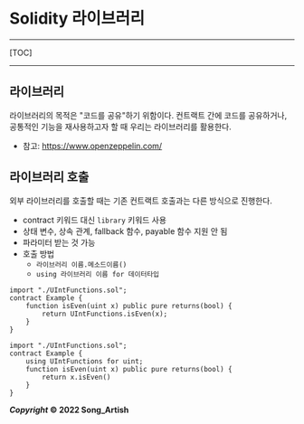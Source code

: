 # Solidity 라이브러리

---

[TOC]

---



## 라이브러리

라이브러리의 목적은 "코드를 공유"하기 위함이다. 컨트랙트 간에 코드를 공유하거나, 공통적인 기능을 재사용하고자 할 때 우리는 라이브러리를 활용한다.

- 참고: https://www.openzeppelin.com/



## 라이브러리 호출

외부 라이브러리를 호출할 때는 기존 컨트랙트 호출과는 다른 방식으로 진행한다.

- contract 키워드 대신 `library` 키워드 사용
- 상태 변수, 상속 관계, fallback 함수, payable 함수 지원 안 됨
- 파라미터 받는 것 가능
- 호출 방법
  - `라이브러리 이름.메소드이름()`
  - `using 라이브러리 이름 for 데이터타입`

```solidity
import "./UIntFunctions.sol";
contract Example {
	function isEven(uint x) public pure returns(bool) {
		return UIntFunctions.isEven(x);
	}
}
```

```solidity
import "./UIntFunctions.sol";
contract Example {
	using UIntFunctions for uint;
	function isEven(uint x) public pure returns(bool) {
		return x.isEven()
	}
}
```



***Copyright* © 2022 Song_Artish**